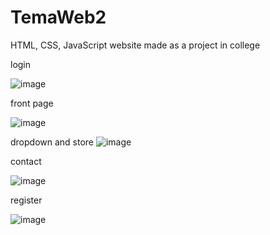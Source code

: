 # TemaWeb2
HTML, CSS, JavaScript website made as a project in college

login

![image](https://user-images.githubusercontent.com/62521980/197264001-91a8a550-458a-435d-9db9-5d5a24a1068c.png)


front page 

![image](https://user-images.githubusercontent.com/62521980/197264380-0b33a8c2-a1bb-420d-850f-b816e1ae0348.png)


dropdown and store 
![image](https://user-images.githubusercontent.com/62521980/197264139-d954fdc9-e9b0-48f1-a57d-a37777072252.png)

contact

![image](https://user-images.githubusercontent.com/62521980/197264179-a48eb1e9-9265-47eb-a1b2-cd44284aa3f9.png)

register 

![image](https://user-images.githubusercontent.com/62521980/197264231-6955dae5-2c7f-4921-b4c3-5c57c9cc8abf.png)
